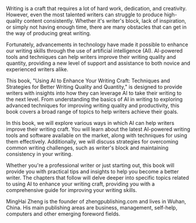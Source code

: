 
Writing is a craft that requires a lot of hard work, dedication, and creativity. However, even the most talented writers can struggle to produce high-quality content consistently. Whether it's writer's block, lack of inspiration, or simply not having enough time, there are many obstacles that can get in the way of producing great writing.

Fortunately, advancements in technology have made it possible to enhance our writing skills through the use of artificial intelligence (AI). AI-powered tools and techniques can help writers improve their writing quality and quantity, providing a new level of support and assistance to both novice and experienced writers alike.

This book, "Using AI to Enhance Your Writing Craft: Techniques and Strategies for Better Writing Quality and Quantity," is designed to provide writers with insights into how they can leverage AI to take their writing to the next level. From understanding the basics of AI in writing to exploring advanced techniques for improving writing quality and productivity, this book covers a broad range of topics to help writers achieve their goals.

In this book, we will explore various ways in which AI can help writers improve their writing craft. You will learn about the latest AI-powered writing tools and software available on the market, along with techniques for using them effectively. Additionally, we will discuss strategies for overcoming common writing challenges, such as writer's block and maintaining consistency in your writing.

Whether you're a professional writer or just starting out, this book will provide you with practical tips and insights to help you become a better writer. The chapters that follow will delve deeper into specific topics related to using AI to enhance your writing craft, providing you with a comprehensive guide for improving your writing skills.

MingHai Zheng is the founder of zhengpublishing.com and lives in Wuhan, China. His main publishing areas are business, management, self-help, computers and other emerging foreword fields.
